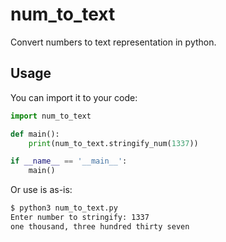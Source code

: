 # num_to_text
Convert numbers to text representation in python.

## Usage
You can import it to your code:
```py
import num_to_text

def main():
    print(num_to_text.stringify_num(1337))

if __name__ == '__main__':
    main()
```
Or use is as-is:
```sh
$ python3 num_to_text.py
Enter number to stringify: 1337
one thousand, three hundred thirty seven
```
